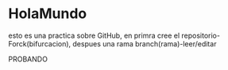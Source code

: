 # HolaMundo

esto es una practica sobre GitHub, en primra cree el repositorio-Forck(bifurcacion), despues una rama branch(rama)-leer/editar

PROBANDO


